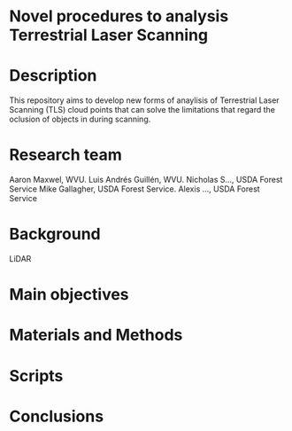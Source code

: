 # Novel procedures to analysis Terrestrial Laser Scanning 
 
# Description 
This repository aims to develop new forms of anaylisis of Terrestrial Laser Scanning (TLS) cloud points that can solve the limitations that regard the oclusion of objects in during scanning. 

# Research team

Aaron Maxwel, WVU. 
Luis Andrés Guillén, WVU. 
Nicholas S..., USDA Forest Service
Mike Gallagher, USDA Forest Service. 
Alexis ..., USDA Forest Service

# Background

LiDAR 

# Main objectives


# Materials and Methods


# Scripts


# Conclusions